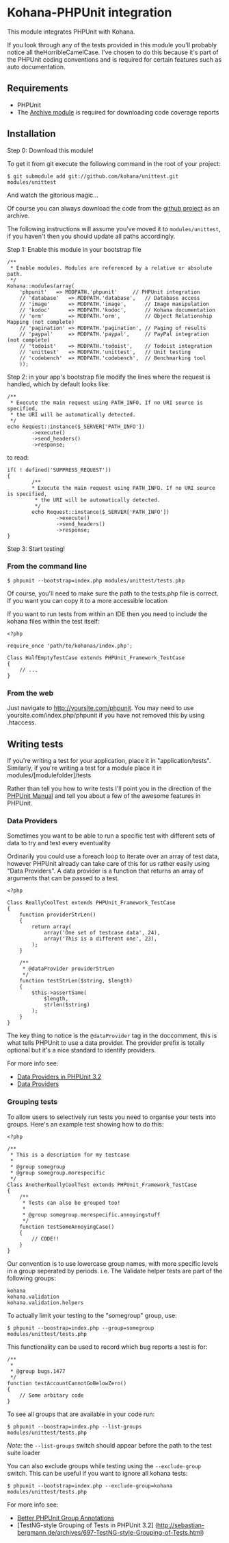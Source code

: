 # Kohana-PHPUnit integration

This module integrates PHPUnit with Kohana.  

If you look through any of the tests provided in this module you'll probably notice all theHorribleCamelCase. 
I've chosen to do this because it's part of the PHPUnit coding conventions and is required for certain features such as auto documentation.

## Requirements

* PHPUnit
* The [Archive module](http://github.com/BMatt/kohana-archive) is required for downloading code coverage reports

## Installation

Step 0: Download this module!

To get it from git execute the following command in the root of your project:

	$ git submodule add git://github.com/kohana/unittest.git modules/unittest

And watch the gitorious magic...

Of course you can always download the code from the [github project](http://github.com/kohana/unittest) as an archive.

The following instructions will assume you've moved it to `modules/unittest`, if you haven't then you should update all paths accordingly.

Step 1: Enable this module in your bootstrap file

	/**
	 * Enable modules. Modules are referenced by a relative or absolute path.
	 */
	Kohana::modules(array(
		'phpunit'	=> MODPATH.'phpunit'	 // PHPUnit integration
		// 'database'   => MODPATH.'database',   // Database access
		// 'image'      => MODPATH.'image',      // Image manipulation
		// 'kodoc'      => MODPATH.'kodoc',      // Kohana documentation
		// 'orm'        => MODPATH.'orm',        // Object Relationship Mapping (not complete)
		// 'pagination' => MODPATH.'pagination', // Paging of results
		// 'paypal'     => MODPATH.'paypal',     // PayPal integration (not complete)
		// 'todoist'    => MODPATH.'todoist',    // Todoist integration
		// 'unittest'   => MODPATH.'unittest',   // Unit testing
		// 'codebench'  => MODPATH.'codebench',  // Benchmarking tool
		));
	

Step 2: in your app's bootstrap file modify the lines where the request is handled, which by default looks like:

	/**
	 * Execute the main request using PATH_INFO. If no URI source is specified,
	 * the URI will be automatically detected.
	 */
	echo Request::instance($_SERVER['PATH_INFO'])
        	->execute()
        	->send_headers()
	        ->response;

to read:

	if( ! defined('SUPPRESS_REQUEST'))
	{
        	/**
         	* Execute the main request using PATH_INFO. If no URI source is specified,
	         * the URI will be automatically detected.
	         */
	        echo Request::instance($_SERVER['PATH_INFO'])
	                ->execute()
	                ->send_headers()
        	        ->response;
	}

Step 3: Start testing!

### From the command line

	$ phpunit --bootstrap=index.php modules/unittest/tests.php

Of course, you'll need to make sure the path to the tests.php file is correct.  If you want you can copy it to a more accessible location

If you want to run tests from within an IDE then you need to include the kohana files within the test itself:

	<?php

	require_once 'path/to/kohanas/index.php';

	Class HalfEmptyTestCase extends PHPUnit_Framework_TestCase
	{
		// ...
	}
	
### From the web

Just navigate to http://yoursite.com/phpunit. You may need to use yoursite.com/index.php/phpunit if you have not removed this by using .htaccess.

## Writing tests

If you're writing a test for your application, place it in "application/tests".  Similarly, if you're writing a test for a module place it in modules/[modulefolder]/tests

Rather than tell you how to write tests I'll point you in the direction of the [PHPUnit Manual](http://www.phpunit.de/manual/3.4/en/index.html) and tell you about a few of the awesome features in PHPUnit.

### Data Providers

Sometimes you want to be able to run a specific test with different sets of data to try and test every eventuality

Ordinarily you could use a foreach loop to iterate over an array of test data, however PHPUnit already can take care of this for us rather easily using "Data Providers".  A data provider is a function that returns an array of arguments that can be passed to a test.

	<?php

	Class ReallyCoolTest extends PHPUnit_Framework_TestCase
	{
		function providerStrLen()
		{
			return array(
				array('One set of testcase data', 24),
				array('This is a different one', 23),
			);
		}

		/**
		 * @dataProvider providerStrLen
		 */
		function testStrLen($string, $length)
		{
			$this->assertSame(
				$length,
				strlen($string)
			);
		}
	}

The key thing to notice is the `@dataProvider` tag in the doccomment, this is what tells PHPUnit to use a data provider.  The provider prefix is totally optional but it's a nice standard to identify providers.

For more info see:

* [Data Providers in PHPUnit 3.2](http://sebastian-bergmann.de/archives/702-Data-Providers-in-PHPUnit-3.2.html)
* [Data Providers](http://www.phpunit.de/manual/3.4/en/writing-tests-for-phpunit.html#writing-tests-for-phpunit.data-providers)


### Grouping tests

To allow users to selectively run tests you need to organise your tests into groups.  Here's an example test showing how to do this:


	<?php
		
	/**
	 * This is a description for my testcase
	 *
	 * @group somegroup
	 * @group somegroup.morespecific
	 */
	Class AnotherReallyCoolTest extends PHPUnit_Framework_TestCase
	{
		/**
		 * Tests can also be grouped too!
		 *
		 * @group somegroup.morespecific.annoyingstuff
		 */
		function testSomeAnnoyingCase()
		{
			// CODE!!
		}
	}

Our convention is to use lowercase group names, with more specific levels in a group seperated by periods. i.e. The Validate helper tests are part of the following groups:

	kohana
	kohana.validation
	kohana.validation.helpers

To actually limit your testing to the "somegroup" group, use:

	$ phpunit --boostrap=index.php --group=somegroup modules/unittest/tests.php

This functionality can be used to record which bug reports a test is for:

	/**
	 *
	 * @group bugs.1477
	 */
	function testAccountCannotGoBelowZero()
	{
		// Some arbitary code
	}

To see all groups that are available in your code run:

	$ phpunit --boostrap=index.php --list-groups modules/unittest/tests.php

*Note:* the `--list-groups` switch should appear before the path to the test suite loader

You can also exclude groups while testing using the `--exclude-group` switch.  This can be useful if you want to ignore all kohana tests:

	$ phpunit --bootstrap=index.php --exclude-group=kohana modules/unittest/tests.php

For more info see:

* [Better PHPUnit Group Annotations](http://mikenaberezny.com/2007/09/04/better-phpunit-group-annotations/)
* [TestNG-style Grouping of Tests in PHPUnit 3.2] (http://sebastian-bergmann.de/archives/697-TestNG-style-Grouping-of-Tests.html)
